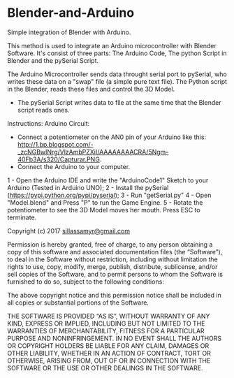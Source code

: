 # Blender-and-Arduino
Simple integration of Blender with Arduino.

This method is used to integrate an Arduino microcontroller with Blender Software. It's consist of three parts: The Arduino Code, The python Script in Blender and the pySerial Script.

The Arduino Microcontroller sends data throught serial port to pySerial, who writes these data on a "swap" file (a simple pure text file).
The Python script in the Blender, reads these files and control the 3D Model.
* The pySerial Script writes data to file at the same time that the Blender script reads ones.

Instructions:
Arduino Circuit:
 - Connect a potentiometer on the AN0 pin of your Arduino like this: 
 http://1.bp.blogspot.com/-_zcNGBwINrg/VlzAmbPZXiI/AAAAAAAACRA/5Ngm-40Fb3A/s320/Capturar.PNG. 
 - Connect the Arduino to your computer.

1 - Open the Arduino IDE and write the "ArduinoCode1" Sketch to your Arduino (Tested in Arduino UNO);
2 - Install the pySerial (https://pypi.python.org/pypi/pyserial);
3 - Run "getSerial.py"
4 - Open "Model.blend" and Press "P" to run the Game Engine.
5 - Rotate the potentiometer to see the 3D Model moves her mouth.
Press ESC to terminate.



Copyright (c) 2017 sillassamyr@gmail.com

Permission is hereby granted, free of charge, to any person obtaining a copy of this software and associated documentation files (the “Software”), to deal in the Software without restriction, including without limitation the rights
to use, copy, modify, merge, publish, distribute, sublicense, and/or sell copies of the Software, and to permit persons to whom the Software is furnished to do so, subject to the following conditions:

The above copyright notice and this permission notice shall be included in all copies or substantial portions of the Software.

THE SOFTWARE IS PROVIDED “AS IS”, WITHOUT WARRANTY OF ANY KIND, EXPRESS OR IMPLIED, INCLUDING BUT NOT LIMITED TO THE WARRANTIES OF MERCHANTABILITY, FITNESS FOR A PARTICULAR PURPOSE AND NONINFRINGEMENT. IN NO EVENT SHALL THE AUTHORS OR COPYRIGHT HOLDERS BE LIABLE FOR ANY CLAIM, DAMAGES OR OTHER LIABILITY, WHETHER IN AN ACTION OF CONTRACT, TORT OR OTHERWISE, ARISING FROM, OUT OF OR IN CONNECTION WITH THE SOFTWARE OR THE USE OR OTHER DEALINGS IN THE SOFTWARE.
